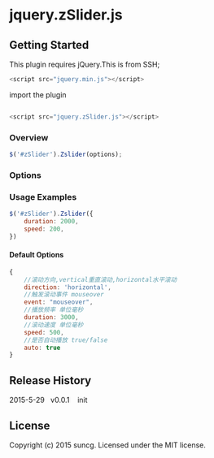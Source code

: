 # jquery.zSlider.js

## Getting Started
This plugin requires jQuery.This is from SSH;
```js
<script src="jquery.min.js"></script>
```

import the plugin

```js

<script src="jquery.zSlider.js"></script>
```



### Overview

```js
$('#zSlider').Zslider(options);
```

### Options

### Usage Examples
```js
$('#zSlider').Zslider({
	duration: 2000,
	speed: 200,
})
```
#### Default Options

```js
{
	//滚动方向,vertical重直滚动,horizontal水平滚动
	direction: 'horizontal',
	//触发滚动事件 mouseover
	event: "mouseover",
	//播放频率 单位毫秒
	duration: 3000,
	//滚动速度 单位毫秒
	speed: 500,
	//是否自动播放 true/false
	auto: true
}
```





## Release History
2015-5-29&nbsp;&nbsp;&nbsp;v0.0.1&nbsp;&nbsp;&nbsp; init

## License
Copyright (c) 2015 suncg. Licensed under the MIT license.

